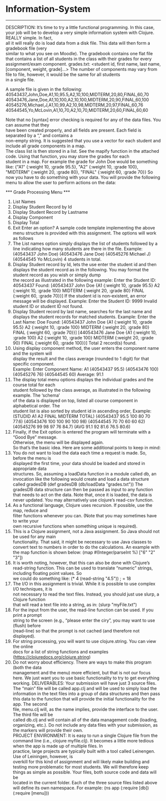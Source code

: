 # Information-System
---

DESCRIPTION: It’s	time	to	try	a	little	functional	programming.	In	this	case,	
your	job	will	be	to	develop	a	very	simple	information	system	with	Clojure.	REALLY	simple.		In	fact,	
all	it	will	really	do	is	load	data	from	a	disk	file.	This	data	will	then	form	a	gradebook	file	(very	
similar	to	what	you	see	on	Moodle).		The	gradebook contains	one	flat	file	that	contains	a	list	of	all	
students	in	the	class	with	their	grades for	every	assignment/exam	component.
grades.txt:	<student	id,	first	name,	last	name,	[component,	weight,	grade]…>
The	number	of	components	may	vary	from	file	to	file,	however,	it	would	be	the	same	for	all	students	
in	a	single	file.

A	sample	file	is	given	in	the	following:
40543437,John,Doe,A1,10,95.5,A2,10,100,MIDTERM,20,80,FINAL,60,70
40543476,Jane,Doe,A1,10,100,A2,10,100,MIDTERM,20,90,FINAL,60,100
40545276,Michael,J,A1,10,99,A2,10,98,MIDTERM,20,97,FINAL,60,76
40544545,Yo,McLovin,A1,10,70,A2,10,70,MIDTERM,20,60,FINAL,60,60

Note	that	no	[syntax]	error	checking	is	required	for	any	of	the	data	files.	You	can	assume	that	they	
have	been	created	properly, and	all	fields	are	present.	Each	field	is	separated	by	a	“,”	and	contains	a	
non-empty	string.
It	is	suggested	that	you	use	a	vector	for	each	student	and	include	all	grade	components	in	a	map.	
The	class	list	is	then	stored	in	a	list.
See	the	mapify function	in	the	attached	code. Using	that	function,	you	may	store	the	grades	for	each	
student	in	a	map.	For	example	the	grade	for	John	Doe	would	be	something	like:
{"A1" {:weight 10, :grade 95.5},
"A2" {:weight 10, :grade 100},
"MIDTERM" {:weight 20, :grade 80},
"FINAL" {:weight 60, :grade 70}}
So	now	you	have	to	do	something	with	your	data.	You	will	provide	the	following	menu	to	allow	the	
user	to	perform	actions	on	the	data:

*** Grade Processing Menu ***

1. List Names
2. Display Student Record by Id
3. Display Student Record by Lastname
4. Display Component
5. Display Total
6. Exit
Enter an option?
A	sample	code	template	implementing	the	above	menu	structure	is	provided	with	this	assignment.
The	options	will	work	as	follows
1. The	List	names	option	simply	displays	the	list	of	students	followed	by	a	line	indicating	how	
many	students	are	there	in	the	file. Example:
(40543437 John Doe)
(40543476 Jane Doe)
(40545276 Michael J)
(40544545 Yo McLovin)
4 students in total.
2. Display	Student	record	by	Id,	lets	the	use	enter	the	student	id	and	then	displays	the	student	
record	as	in	the	following.	You	may	format	the	student	record	as	you	wish	or	simply	dump	
the	record	as	illustrated in	the	following	example:
Enter the Student ID: 40543437
Found:
[40543437 John Doe {A1 {:weight 10, :grade 95.5} A2 {:weight 10, :grade
100} MIDTERM {:weight 20, :grade 80} FINAL {:weight 60, :grade 70}}]
If	the	student	id	is	non-existent,	an	error	message	will	be	displayed.	Example:
Enter the Student ID: 9999
Invalid student ID or student ID not found.
3. Display	Student	record	by	last	name,	searches	for	the	last	name	and	displays the	student	
records	for	matched	students.	Example:
Enter the Last Name: Doe
Found:
[40543437 John Doe {A1 {:weight 10, :grade 95.5} A2 {:weight 10, :grade
100} MIDTERM {:weight 20, :grade 80} FINAL {:weight 60, :grade 70}}]
[440543476 Jane Doe {A1 {:weight 10, :grade 100} A2 {:weight 10, :grade
100} MIDTERM {:weight 20, :grade 90} FINAL {:weight 60, :grade 100}}]
Total 2 record(s) found.
4. Using	display	component	method,	the	user	enters	the	component	name	and	the	system	will	
display	the	result	and	the	class	average (rounded	to	1	digit) for	that	specific	component.	
Example:
Enter Component Name: A1
(40543437 95.5)
(40543476 100)
(40545276 76)
(40544545 60)
Average: 91.1
5. The	display	total	menu	options	displays the	individual	grades	and	the	course	total	for	each	
student	followed	by	the	class	average,	as	illustrated	in	the	following example.	The	‘schema’	
of	the	data	is	displayed	on	top,	listed	all	course	component	in	alphabetical	order. The	
student	list	is	also	sorted	by	student	id	in	ascending	order,	Example:
(STUDID A1 A2 FINAL MIDTERM TOTAL)
(40543437 95.5 100 80 70 77.6)
(40543476 100 100 90 100 98)
(40544545 70 70 60 60 62)
(40545276 99 98 97 76 84.7)
(AVG 91.1 92 81.6 76.5 80.6)
6. Finally,	if	the	Exit	option	is	entered	the	program	will	terminate	with	a	“Good	Bye”	message.	
Otherwise,	the	menu	will	be	displayed	again.	
So	that’s	the	basic	idea.	Here	are	some	additional	points	to	keep	in	mind:
1. You	do	not	want	to	load	the	data	each	time	a	request	is	made.	So,	before	the	menu	is	
displayed	the	first	time,	your	data	should	be	loaded	and	stored	in	appropriate	data	
structures.	So,	assuming	a	loadData function	in	a	module	called	db,	an	invocation	like	the	
following	would	create	and	load	a	data	structure	called	gradesDB
(def gradesDB (db/loadData "grades.txt"))
The	gradesDB data	structure	can	then	be	passed	as	input	to	any	function	that	needs	to	act	
on	the	data.	Note	that,	once	it	is	loaded,	the	data	is	never	updated.
You	may	alternatively	use	clojure’s	read-csv function.
2. As	a	functional	language,	Clojure	uses	recursion.	If	possible,	use	the	map,	reduce and	
filter functions	whenever	you	can.	(Note	that	you	may	sometimes	have	to	write	your	
own	recursive	functions	when	something	unique	is	required).
3. This	is	a	Clojure	assignment,	not	a	Java	assignment.	So	Java	should	not	be	used	for	any	main	
functionality.	That	said,	it	might	be	necessary	to	use	Java	classes	to	convert	text	to	numbers	
in	order	to	do	the	calculations.	An	example	with	the	map function	is	shown	below:
(map #(Integer/parseInt %) ["6" "2" "3"])
4. It	is	worth	noting,	however,	that	this	can	also	be	done	with	Clojure’s	read-string
function.	This	can	be	used	to	translate	“numeric”	strings,	including	floating	point	values.	So	
we	could	do	something	like:
(* 4 (read-string "4.5")) ; = 18
5. The	I/O	in	this	assignment	is	trivial.	While	it	is	possible	to	use	complex	I/O	techniques,	it	is	
not	necessary	to	read	the	text	files.	Instead,	you	should	just	use	slurp,	a	Clojure	function	
that	will	read	a	text	file	into	a	string,	as	in:
(slurp "myFile.txt")
6. For	the	input	from	the	user,	the	read-line function	can	be	used.	If	you	print	a	prompt	
string	to	the	screen	(e.g.,	“please	enter	the	ciry”,	you	may	want	to	use	(flush) before	
(read-line) so	that	the	prompt	is	not	cached	(and	therefore	not	displayed).
7. For	string	processing,	you	will	want	to	use	clojure.string.	You	can	view	the	online	
docs	for	a	list	of	string	functions	and	examples	(https://clojuredocs.org/clojure.string)
8. Do	not	worry	about	efficiency.	There	are	ways	to	make	this	program	(both	the	data	
management	and	the	menu)	more	efficient,	but	that	is	not	our	focus	here.	We	just	want	you	
to	use	basic	functionality	to	try	to	get	everything	working.
DELIVERABLES:	Your	submission	will	have	just	3	source	files.	The	“main”	file	will	be	called	app.clj
and	will	be	used	to	simply	load	the	information	in	the	text	files	into	a	group	of	data	structures	and	
then	pass	this	data	to	the	function	that	will	provide	the	initial	functionality	for	the	app.	The	second	
file,	menu.clj will,	as	the	name	implies,	provide	the	interface	to	the	user.	The	third	file	will	be	
called	db.clj and	will	contain	all	of	the	data	management	code	(loading,	organizing,	etc.).	Do	not	
include	any	data	files	with	your	submission,	as	the	markers	will	provide	their	own.	
PROJECT	ENVIRONMENT:	It	is	easy	to	run	a	single	Clojure	file	from	the	command	line	(i.e.,	clojure
myfile.clj).	It	becomes	a	little	more	tedious	when	the	app	is	made	up	of	multiple	files.	In	
practice,	large	projects	are	typically	built	with	a	tool	called	Leinengen.	Use	of	Leiningen,	however,	is	
overkill for	this	kind	of	assignment	and	will	likely	make	building	and	testing	more	problematic	for	
most	students.
We	will	therefore	keep	things	as	simple	as	possible.	Your	files,	both	source	code	and	data	will	be	
located	in	the	current	folder.	Each	of	the	three	source	files	listed	above	will	define	its	own	
namespace.	For	example:
(ns app
 (:require [db])
 (:require [menu]))
